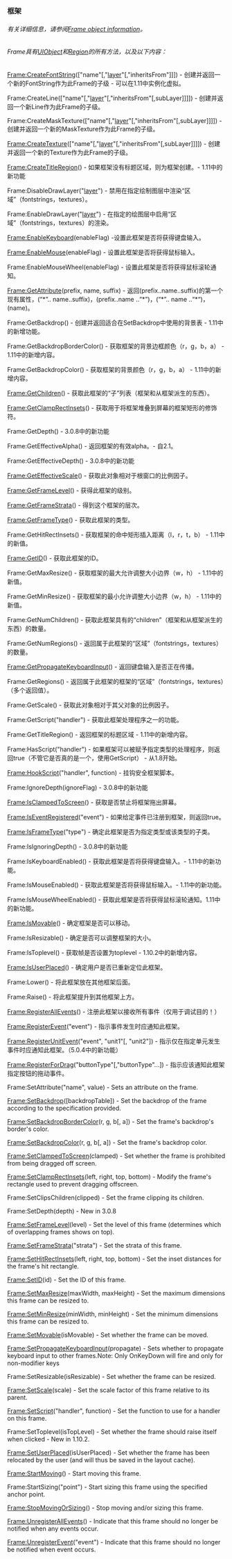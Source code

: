 ### 框架

###### 有关详细信息，请参阅[Frame object information](https://wow.gamepedia.com/UIOBJECT_Frame)。

###### Frame具有[UIObject](https://wow.gamepedia.com/Widget_API#UIObject)和[Region](https://wow.gamepedia.com/Widget_API#Region)的所有方法，以及以下内容：

[Frame:CreateFontString](https://wow.gamepedia.com/API_Frame_CreateFontString)\(\["name"\[,"[layer](https://wow.gamepedia.com/Layer)"\[,"inheritsFrom"\]\]\]\) - 创建并返回一个新的FontString作为此Frame的子级 - 可以在1.11中实例化虚拟。

Frame:CreateLine\(\["name"\[,"[layer](https://wow.gamepedia.com/Layer)"\[,"inheritsFrom"\[,subLayer\]\]\]\]\) - 创建并返回一个新Line作为此Frame的子级。

Frame:CreateMaskTexture\(\["name"\[,"[layer](https://wow.gamepedia.com/Layer)"\[,"inheritsFrom"\[,subLayer\]\]\]\]\) - 创建并返回一个新的MaskTexture作为此Frame的子级。

[Frame:CreateTexture](https://wow.gamepedia.com/API_Frame_CreateTexture)\(\["name"\[,"[layer](https://wow.gamepedia.com/Layer)"\[,"inheritsFrom"\[,subLayer\]\]\]\]\) - 创建并返回一个新的Texture作为此Frame的子级。

[Frame:CreateTitleRegion](https://wow.gamepedia.com/API_Frame_CreateTitleRegion)\(\) - 如果框架没有标题区域，则为框架创建。-  1.11中的新功能

Frame:DisableDrawLayer\("[layer](https://wow.gamepedia.com/Layer)"\) - 禁用在指定绘制图层中渲染“区域”（fontstrings，textures）。

Frame:EnableDrawLayer\("[layer](https://wow.gamepedia.com/Layer)"\) - 在指定的绘图层中启用“区域”（fontstrings，textures）的渲染。

[Frame:EnableKeyboard](https://wow.gamepedia.com/API_Frame_EnableKeyboard)\(enableFlag\) -设置此框架是否将获得键盘输入。

[Frame:EnableMouse](https://wow.gamepedia.com/API_Frame_EnableMouse)\(enableFlag\) - 设置此框架是否将获得鼠标输入。

Frame:EnableMouseWheel\(enableFlag\) - 设置此框架是否将获得鼠标滚轮通知。

[Frame:GetAttribute](https://wow.gamepedia.com/API_Frame_GetAttribute)\(prefix, name, suffix\) - 返回\(prefix..name..suffix\)的第一个现有属性，\(“\*”.. name..suffix\)，\(prefix..name ..“\*”\)，\(“\*”.. name ..“\*“\)， \(name\)。

Frame:GetBackdrop\(\) - 创建并返回适合在SetBackdrop中使用的背景表 -  1.11中的新增功能。

Frame:GetBackdropBorderColor\(\) - 获取框架的背景边框颜色（r，g，b，a） -  1.11中的新增内容。

Frame:GetBackdropColor\(\) - 获取框架的背景颜色（r，g，b，a） -  1.11中的新增内容。

[Frame:GetChildren](https://wow.gamepedia.com/API_Frame_GetChildren)\(\) - 获取此框架的“子”列表（框架和从框架派生的东西）。

[Frame:GetClampRectInsets](https://wow.gamepedia.com/API_Frame_GetClampRectInsets)\(\) - 获取用于将框架堆叠到屏幕的框架矩形的修饰符。

Frame:GetDepth\(\) - 3.0.8中的新功能

Frame:GetEffectiveAlpha\(\) - 返回框架的有效alpha。- 自2.1。

Frame:GetEffectiveDepth\(\) - 3.0.8中的新功能

[Frame:GetEffectiveScale](https://wow.gamepedia.com/API_Frame_GetEffectiveScale)\(\) - 获取此对象相对于根窗口的比例因子。

[Frame:GetFrameLevel](https://wow.gamepedia.com/API_Frame_GetFrameLevel)\(\) - 获得此框架的级别。

[Frame:GetFrameStrata](https://wow.gamepedia.com/API_Frame_GetFrameStrata)\(\) - 得到这个框架的层次。

[Frame:GetFrameType](https://wow.gamepedia.com/API_Frame_GetFrameType)\(\) - 获取此框架的类型。

Frame:GetHitRectInsets\(\) - 获取框架的命中矩形插入距离（l，r，t，b） -  1.11中的新值。

[Frame:GetID](https://wow.gamepedia.com/API_Frame_GetID)\(\) - 获取此框架的ID。

Frame:GetMaxResize\(\) - 获取框架的最大允许调整大小边界（w，h） -  1.11中的新值。

Frame:GetMinResize\(\) - 获取框架的最小允许调整大小边界（w，h） -  1.11中的新值。

Frame:GetNumChildren\(\) - 获取此框架具有的“children”（框架和从框架派生的东西）的数量。

Frame:GetNumRegions\(\) - 返回属于此框架的“区域”（fontstrings，textures）的数量。

[Frame:GetPropagateKeyboardInput](https://wow.gamepedia.com/API_Frame_GetPropagateKeyboardInput)\(\) - 返回键盘输入是否正在传播。

Frame:GetRegions\(\) - 返回属于此框架的框架的“区域”（fontstrings，textures）（多个返回值）。

Frame:GetScale\(\) - 获取此对象相对于其父对象的比例因子。

Frame:GetScript\("handler"\) - 获取此框架处理程序之一的功能。

Frame:GetTitleRegion\(\) - 返回框架的标题区域 -  1.11中的新增内容。

Frame:HasScript\("handler"\) - 如果框架可以被赋予指定类型的处理程序，则返回true（不管它是否真的是一个，使用GetScript） - 从1.8开始。

[Frame:HookScript](https://wow.gamepedia.com/API_Frame_HookScript)\("handler", function\) - 挂钩安全框架脚本。

Frame:IgnoreDepth\(ignoreFlag\) - 3.0.8中的新功能

[Frame:IsClampedToScreen](https://wow.gamepedia.com/API_Frame_IsClampedToScreen)\(\) - 获取是否禁止将框架拖出屏幕。

[Frame:IsEventRegistered](https://wow.gamepedia.com/API_Frame_IsEventRegistered)\("event"\) - 如果给定事件已注册到框架，则返回true。

[Frame:IsFrameType](https://wow.gamepedia.com/API_Frame_IsFrameType)\("type"\) - 确定此框架是否为指定类型或该类型的子类。

Frame:IsIgnoringDepth\(\) - 3.0.8中的新功能

Frame:IsKeyboardEnabled\(\) - 获取此框架是否将获得键盘输入。-  1.11中的新功能。

Frame:IsMouseEnabled\(\) - 获取此框架是否将获得鼠标输入。-  1.11中的新功能。

Frame:IsMouseWheelEnabled\(\) - 获取此框架是否将获得鼠标滚轮通知。1.11中的新功能。

[Frame:IsMovable](https://wow.gamepedia.com/API_Frame_IsMovable)\(\) - 确定框架是否可以移动。

Frame:IsResizable\(\) - 确定是否可以调整框架的大小。

Frame:IsToplevel\(\) - 获取帧是否设置为toplevel  -  1.10.2中的新增内容。

[Frame:IsUserPlaced](https://wow.gamepedia.com/API_Frame_IsUserPlaced)\(\) - 确定用户是否已重新定位此框架。

Frame:Lower\(\) - 将此框架放在其他框架后面。

Frame:Raise\(\) - 将此框架提升到其他框架上方。

[Frame:RegisterAllEvents](https://wow.gamepedia.com/API_Frame_RegisterAllEvents)\(\) - 注册此框架以接收所有事件（仅用于调试目的！）

[Frame:RegisterEvent](https://wow.gamepedia.com/API_Frame_RegisterEvent)\("event"\) - 指示事件发生时应通知此框架。

[Frame:RegisterUnitEvent](https://wow.gamepedia.com/API_Frame_RegisterUnitEvent)\("event", "unit1"\[, "unit2"\]\) - 指示仅在指定单元发生事件时应通知此框架。（5.0.4中的新功能）

[Frame:RegisterForDrag](https://wow.gamepedia.com/API_Frame_RegisterForDrag)\("buttonType"\[,"buttonType"...\]\) - 指示应该通知此框架指定按钮的拖动事件。

Frame:SetAttribute\("name", value\) - Sets an attribute on the frame.

[Frame:SetBackdrop](https://wow.gamepedia.com/API_Frame_SetBackdrop)\(\[backdropTable\]\) - Set the backdrop of the frame according to the specification provided.

[Frame:SetBackdropBorderColor](https://wow.gamepedia.com/API_Frame_SetBackdropBorderColor)\(r, g, b\[, a\]\) - Set the frame's backdrop's border's color.

[Frame:SetBackdropColor](https://wow.gamepedia.com/API_Frame_SetBackdropColor)\(r, g, b\[, a\]\) - Set the frame's backdrop color.

[Frame:SetClampedToScreen](https://wow.gamepedia.com/API_Frame_SetClampedToScreen)\(clamped\) - Set whether the frame is prohibited from being dragged off screen.

[Frame:SetClampRectInsets](https://wow.gamepedia.com/API_Frame_SetClampRectInsets)\(left, right, top, bottom\) - Modify the frame's rectangle used to prevent dragging offscreen.

Frame:SetClipsChildren\(clipped\) - Set the frame clipping its children.

Frame:SetDepth\(depth\) - New in 3.0.8

[Frame:SetFrameLevel](https://wow.gamepedia.com/API_Frame_SetFrameLevel)\(level\) - Set the level of this frame \(determines which of overlapping frames shows on top\).

[Frame:SetFrameStrata](https://wow.gamepedia.com/API_Frame_SetFrameStrata)\("strata"\) - Set the strata of this frame.

[Frame:SetHitRectInsets](https://wow.gamepedia.com/API_Frame_SetHitRectInsets)\(left, right, top, bottom\) - Set the inset distances for the frame's hit rectangle.

[Frame:SetID](https://wow.gamepedia.com/API_Frame_SetID)\(id\) - Set the ID of this frame.

[Frame:SetMaxResize](https://wow.gamepedia.com/API_Frame_SetMaxResize)\(maxWidth, maxHeight\) - Set the maximum dimensions this frame can be resized to.

[Frame:SetMinResize](https://wow.gamepedia.com/API_Frame_SetMinResize)\(minWidth, minHeight\) - Set the minimum dimensions this frame can be resized to.

[Frame:SetMovable](https://wow.gamepedia.com/API_Frame_SetMovable)\(isMovable\) - Set whether the frame can be moved.

[Frame:SetPropagateKeyboardInput](https://wow.gamepedia.com/API_Frame_SetPropagateKeyboardInput)\(propagate\) - Sets whether to propagate keyboard input to other frames.Note: Only OnKeyDown will fire and only for non-modifier keys

Frame:SetResizable\(isResizable\) - Set whether the frame can be resized.

[Frame:SetScale](https://wow.gamepedia.com/API_Frame_SetScale)\(scale\) - Set the scale factor of this frame relative to its parent.

[Frame:SetScript](https://wow.gamepedia.com/API_Frame_SetScript)\("handler", function\) - Set the function to use for a handler on this frame.

Frame:SetToplevel\(isTopLevel\) - Set whether the frame should raise itself when clicked - New in 1.10.2.

[Frame:SetUserPlaced](https://wow.gamepedia.com/API_Frame_SetUserPlaced)\(isUserPlaced\) - Set whether the frame has been relocated by the user \(and will thus be saved in the layout cache\).

[Frame:StartMoving](https://wow.gamepedia.com/API_Frame_StartMoving)\(\) - Start moving this frame.

Frame:StartSizing\("point"\) - Start sizing this frame using the specified anchor point.

[Frame:StopMovingOrSizing](https://wow.gamepedia.com/API_Frame_StopMovingOrSizing)\(\) - Stop moving and/or sizing this frame.

[Frame:UnregisterAllEvents](https://wow.gamepedia.com/API_Frame_UnregisterAllEvents)\(\) - Indicate that this frame should no longer be notified when any events occur.

[Frame:UnregisterEvent](https://wow.gamepedia.com/API_Frame_UnregisterEvent)\("event"\) - Indicate that this frame should no longer be notified when event occurs.

